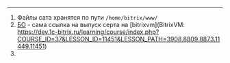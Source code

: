 
---

1. Файлы сата хранятся по пути `/home/bitrix/www/`
2.  [БО](https://support.beget.ru/questions/view?id=839) - сама ссылка на выпуск серта на [bitrixvm](BitrixVM: https://dev.1c-bitrix.ru/learning/course/index.php?COURSE_ID=37&LESSON_ID=11451&LESSON_PATH=3908.8809.8873.11449.11451)
3. 